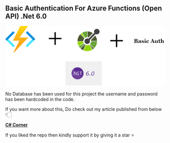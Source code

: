 ## Basic Authentication For Azure Functions (Open API) .Net 6.0

![picture alt](https://github.com/JayKrishnareddy/BasicAuth_AzureFunction_API/blob/master/J1%20(1).png "Basic Authentication For Azure Functions (Open API) .Net 6")

No Database has been used for this project the username and password has been hardcoded in the code.

If you want more about this, Do check out my article published from below 👇🏻

[**C# Corner**](https://www.c-sharpcorner.com/article/basic-authentication-for-azure-functions-open-api-net-6/ "C# Corner")

If you liked the repo then kindly support it by giving it a star ⭐


